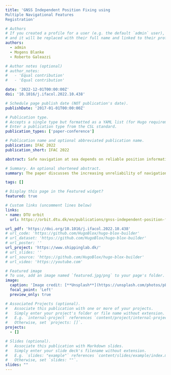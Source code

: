 ```yaml
---
title: 'GNSS Independent Position Fixing using
Multiple Navigational Features
Registration'

# Authors
# If you created a profile for a user (e.g. the default `admin` user), write the username (folder name) here
# and it will be replaced with their full name and linked to their profile.
authors:
  - admin
  - Mogens Blanke
  - Roberto Galeazzi

# Author notes (optional)
# author_notes:
#   - 'Equal contribution'
#   - 'Equal contribution'

date: '2022-12-01T00:00:00Z'
doi: '10.1016/j.ifacol.2022.10.438'

# Schedule page publish date (NOT publication's date).
publishDate: '2017-01-01T00:00:00Z'

# Publication type.
# Accepts a single type but formatted as a YAML list (for Hugo requirements).
# Enter a publication type from the CSL standard.
publication_types: ['paper-conference']

# Publication name and optional abbreviated publication name.
publication: IFAC 2022
publication_short: IFAC 2022

abstract: Safe navigation at sea depends on reliable position information. The easy to use and readily available navigation satellite systems are providing round the clock position information for seafarers, but denial of these services by jamming or spoofing techniques have become frequent, and other means are needed to validate critical navigation information. This paper revisits traditional methods to estimate position and heading of a vessel and offers a framework for computerized calculation of these basic observables without the use of radio-borne external information. Using radar and sea chart information, the paper investigates the quality of navigation information based on observed location of beacons, landmarks, coastlines and buoys. The paper demonstrates convincing accuracy in both position and heading estimation.

# Summary. An optional shortened abstract.
summary: The paper discusses the increasing unreliability of navigation satellite systems due to jamming or spoofing techniques, and proposes a computerized framework for estimating a vessel's position and heading using traditional methods such as radar and sea chart information, including the observed location of beacons, landmarks, coastlines, and buoys, demonstrating convincing accuracy in both position and heading estimation.

tags: []

# Display this page in the Featured widget?
featured: true

# Custom links (uncomment lines below)
links:
- name: DTU orbit
  url: https://orbit.dtu.dk/en/publications/gnss-independent-position-fixing-using-multiple-navigational-feat

url_pdf: 'https://doi.org/10.1016/j.ifacol.2022.10.438'
# url_code: 'https://github.com/HugoBlox/hugo-blox-builder'
# url_dataset: 'https://github.com/HugoBlox/hugo-blox-builder'
# url_poster: ''
url_project: 'https://www.shippinglab.dk/'
# url_slides: ''
# url_source: 'https://github.com/HugoBlox/hugo-blox-builder'
# url_video: 'https://youtube.com'

# Featured image
# To use, add an image named `featured.jpg/png` to your page's folder.
image:
  caption: 'Image credit: [**Unsplash**](https://unsplash.com/photos/pLCdAaMFLTE)'
  focal_point: 'Left'
  preview_only: true

# Associated Projects (optional).
#   Associate this publication with one or more of your projects.
#   Simply enter your project's folder or file name without extension.
#   E.g. `internal-project` references `content/project/internal-project/index.md`.
#   Otherwise, set `projects: []`.
projects:
  - []

# Slides (optional).
#   Associate this publication with Markdown slides.
#   Simply enter your slide deck's filename without extension.
#   E.g. `slides: "example"` references `content/slides/example/index.md`.
#   Otherwise, set `slides: ""`.
slides: ""
---
```


<!-- {{% callout note %}}
Click the _Cite_ button above to demo the feature to enable visitors to import publication metadata into their reference management software.
{{% /callout %}}

{{% callout note %}}
Create your slides in Markdown - click the _Slides_ button to check out the example.
{{% /callout %}}

Add the publication's **full text** or **supplementary notes** here. You can use rich formatting such as including [code, math, and images](https://docs.hugoblox.com/content/writing-markdown-latex/). -->
